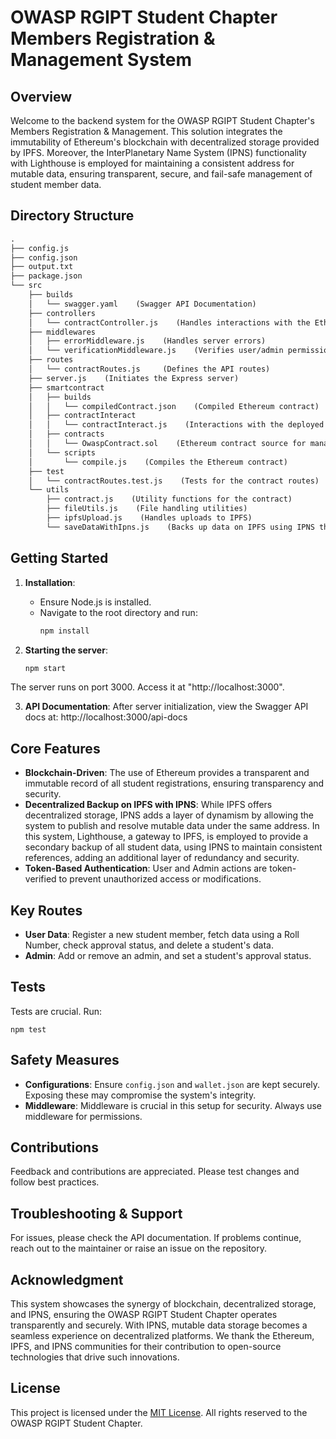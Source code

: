 # OWASP RGIPT Student Chapter Members Registration & Management System

## Overview

Welcome to the backend system for the OWASP RGIPT Student Chapter's Members Registration & Management. This solution integrates the immutability of Ethereum's blockchain with decentralized storage provided by IPFS. Moreover, the InterPlanetary Name System (IPNS) functionality with Lighthouse is employed for maintaining a consistent address for mutable data, ensuring transparent, secure, and fail-safe management of student member data.

## Directory Structure

```markdown
.
├── config.js
├── config.json
├── output.txt
├── package.json
└── src
    ├── builds
    │   └── swagger.yaml    (Swagger API Documentation)
    ├── controllers
    │   └── contractController.js    (Handles interactions with the Ethereum blockchain)
    ├── middlewares
    │   ├── errorMiddleware.js    (Handles server errors)
    │   └── verificationMiddleware.js    (Verifies user/admin permissions)
    ├── routes
    │   └── contractRoutes.js     (Defines the API routes)
    ├── server.js    (Initiates the Express server)
    ├── smartcontract
    │   ├── builds
    │   │   └── compiledContract.json    (Compiled Ethereum contract)
    │   ├── contractInteract
    │   │   └── contractInteract.js    (Interactions with the deployed Ethereum contract)
    │   ├── contracts
    │   │   └── OwaspContract.sol    (Ethereum contract source for managing members)
    │   └── scripts
    │       └── compile.js    (Compiles the Ethereum contract)
    ├── test
    │   └── contractRoutes.test.js    (Tests for the contract routes)
    └── utils
        ├── contract.js    (Utility functions for the contract)
        ├── fileUtils.js    (File handling utilities)
        ├── ipfsUpload.js    (Handles uploads to IPFS)
        └── saveDataWithIpns.js    (Backs up data on IPFS using IPNS through Lighthouse)
```


## Getting Started

1. **Installation**:
   - Ensure Node.js is installed.
   - Navigate to the root directory and run:
        ```bash
        npm install
        ```

2. **Starting the server**:
    ```bash
    npm start
    ```

The server runs on port 3000. Access it at "http://localhost:3000".

3. **API Documentation**:
After server initialization, view the Swagger API docs at: http://localhost:3000/api-docs


## Core Features

- **Blockchain-Driven**: The use of Ethereum provides a transparent and immutable record of all student registrations, ensuring transparency and security.
- **Decentralized Backup on IPFS with IPNS**: While IPFS offers decentralized storage, IPNS adds a layer of dynamism by allowing the system to publish and resolve mutable data under the same address. In this system, Lighthouse, a gateway to IPFS, is employed to provide a secondary backup of all student data, using IPNS to maintain consistent references, adding an additional layer of redundancy and security.
- **Token-Based Authentication**: User and Admin actions are token-verified to prevent unauthorized access or modifications.


## Key Routes

- **User Data**: Register a new student member, fetch data using a Roll Number, check approval status, and delete a student's data.
- **Admin**: Add or remove an admin, and set a student's approval status.

## Tests

Tests are crucial. Run:

```shell
npm test
```


## Safety Measures

- **Configurations**: Ensure `config.json` and `wallet.json` are kept securely. Exposing these may compromise the system's integrity.
- **Middleware**: Middleware is crucial in this setup for security. Always use middleware for permissions.

## Contributions

Feedback and contributions are appreciated. Please test changes and follow best practices.

## Troubleshooting & Support

For issues, please check the API documentation. If problems continue, reach out to the maintainer or raise an issue on the repository.

## Acknowledgment

This system showcases the synergy of blockchain, decentralized storage, and IPNS, ensuring the OWASP RGIPT Student Chapter operates transparently and securely. With IPNS, mutable data storage becomes a seamless experience on decentralized platforms. We thank the Ethereum, IPFS, and IPNS communities for their contribution to open-source technologies that drive such innovations.

## License

This project is licensed under the [MIT License](https://github.com/Aryamanraj/owaspMembersAPI/blob/master/LICENSE). All rights reserved to the OWASP RGIPT Student Chapter.

